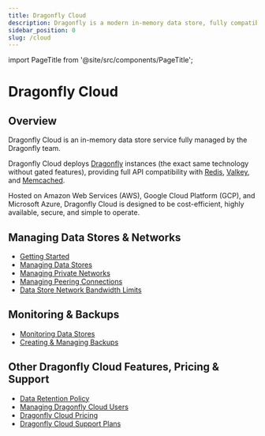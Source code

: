 ```yaml
---
title: Dragonfly Cloud
description: Dragonfly is a modern in-memory data store, fully compatible with Redis & Memcached APIs. Learn how to use Dragonfly with our comprehensive documentation.
sidebar_position: 0
slug: /cloud
---
```


import PageTitle from '@site/src/components/PageTitle';

# Dragonfly Cloud

<PageTitle title="Dragonfly Cloud" />

## Overview

Dragonfly Cloud is an in-memory data store service fully managed by the Dragonfly team.

Dragonfly Cloud deploys [Dragonfly](https://github.com/dragonflydb/dragonfly) instances (the exact same
technology without gated features), providing full API compatibility
with [Redis](https://github.com/redis/redis), [Valkey](https://github.com/valkey-io/valkey),
and [Memcached](https://github.com/memcached/memcached).

Hosted on Amazon Web Services (AWS), Google Cloud Platform (GCP), and Microsoft Azure, Dragonfly Cloud is designed
to be cost-efficient, highly available, secure, and simple to operate.

## Managing Data Stores & Networks

- [Getting Started](getting-started.md)
- [Managing Data Stores](datastores.md)
- [Managing Private Networks](networks.md)
- [Managing Peering Connections](connections.md)
- [Data Store Network Bandwidth Limits](bandwidth.md)

## Monitoring & Backups

- [Monitoring Data Stores](monitoring.md)
- [Creating & Managing Backups](backups.md)

## Other Dragonfly Cloud Features, Pricing & Support

- [Data Retention Policy](data-retention.md)
- [Managing Dragonfly Cloud Users](users.md)
- [Dragonfly Cloud Pricing](pricing.md)
- [Dragonfly Cloud Support Plans](support.md)
